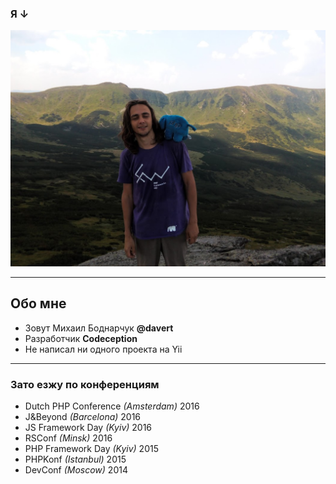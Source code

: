 ### Я ↓

![](/img/me.jpg)


---

##  Обо мне 

* Зовут Михаил Боднарчук **@davert**
* Разработчик **Codeception**
* Не написал ни одного проекта на Yii

---

### Зато езжу по конференциям

  * Dutch PHP Conference *(Amsterdam)* 2016
  * J&Beyond *(Barcelona)* 2016
  * JS Framework Day *(Kyiv)* 2016
  * RSConf *(Minsk)* 2016
  * PHP Framework Day *(Kyiv)* 2015
  * PHPKonf *(Istanbul)* 2015
  * DevConf *(Moscow)* 2014